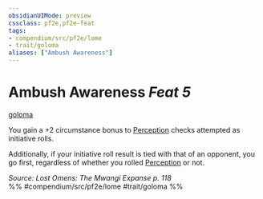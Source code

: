 ```yaml
---
obsidianUIMode: preview
cssclass: pf2e,pf2e-feat
tags:
- compendium/src/pf2e/lome
- trait/goloma
aliases: ["Ambush Awareness"]
---
```

# Ambush Awareness  *Feat 5*  
[goloma](../../rules/traits/goloma-lome.md)  


You gain a +2 circumstance bonus to [Perception](../skills.md#Perception) checks attempted as initiative rolls.

Additionally, if your initiative roll result is tied with that of an opponent, you go first, regardless of whether you rolled [Perception](../skills.md#Perception) or not.

*Source: Lost Omens: The Mwangi Expanse p. 118*  
%% #compendium/src/pf2e/lome #trait/goloma %%